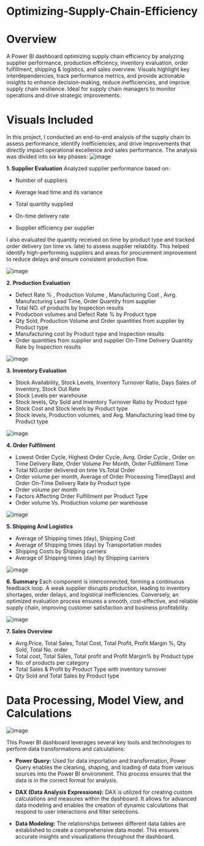 # Optimizing-Supply-Chain-Efficiency
# Overview
A Power BI dashboard optimizing supply chain efficiency by analyzing supplier performance, production efficiency, inventory evaluation, order fulfillment, shipping & logistics, and sales overview. Visuals highlight key interdependencies, track performance metrics, and provide actionable insights to enhance decision-making, reduce inefficiencies, and improve supply chain resilience. Ideal for supply chain managers to monitor operations and drive strategic improvements.
# Visuals Included
In this project, I conducted an end-to-end analysis of the supply chain to assess performance, identify inefficiencies, and drive improvements that directly impact operational excellence and sales performance. The analysis was divided into six key phases:
![image](https://github.com/user-attachments/assets/61b07b78-2bd2-4edc-8c5b-2a5cbc89942e)



**1. Supplier Evaluation**
Analyzed supplier performance based on:

- Number of suppliers

- Average lead time and its variance

- Total quantity supplied

- On-time delivery rate

- Supplier efficiency per supplier

I also evaluated the quantity received on time by product type and tracked order delivery (on time vs. late) to assess supplier reliability. This helped identify high-performing suppliers and areas for procurement improvement to reduce delays and ensure consistent production flow.
 
![image](https://github.com/user-attachments/assets/681b4c7e-30f6-4d7e-916a-05d1ed3d9e0e)


**2. Production Evaluation**
- Defect Rate % , Production Volume , Manufacturing Cost , Avrg. Manufacturing Lead Time, Order Quantity from supplier
- Total NO. of products by Inspection results
- Production volumes and Defect Rate % by Product type
- Qty Sold, Production Volume and Order quantities from supplier by Product type
- Manufacturing cost by Product type and Inspection results
- Order quantities from supplier and supplier On-Time Delivery Quantity Rate by Inspection results

![image](https://github.com/user-attachments/assets/cdef2c7a-2675-4aa7-aaa0-59fd997e517b)



**3. Inventory Evaluation**
- Stock Availability, Stock Levels, Inventory Turnover Ratio, Days Sales of Inventory, Stock Out Rate
- Stock Levels per warehouse
- Stock levels, Qty Sold and Inventory Turnover Ratio by Product type
- Stock Cost and Stock levels by Product type
- Stock levels, Production volumes, and Avg. Manufacturing lead time by Product type

![image](https://github.com/user-attachments/assets/dc2ff2cd-e64f-438a-ba9d-77bd8eb2d523)


**4. Order Fulfilment**
- Lowest Order Cycle, Highest Order Cycle, Avrg. Order Cycle , Order on Time Delivery Rate, Order Volume Per Month, Order Fullfilment Time
- Total NO.order delivered on time Vs.Total Order
- Order volume per month, Average of Order Processing Time(Days) and Order On-Time Delivery Rate by Product type
- Order volume per month
- Factors Affecting Order Fulfillment per Product Type
- Order volume Vs. Production volume per warehouse

![image](https://github.com/user-attachments/assets/e6968b18-15d3-4037-81e8-fc50c4106009)


**5. Shipping And Logistics**
- Average of Shipping times (day), Shipping Cost
- Average of Shipping times (day) by Transportation modes
-  Shipping  Costs by Shipping carriers
-  Average of Shipping times (day) by Shipping carriers

![image](https://github.com/user-attachments/assets/022525a8-01d6-4c68-b4a1-6ed21ffa1379)


**6. Summary**
Each component is interconnected, forming a continuous feedback loop. A weak supplier disrupts production, leading to inventory shortages, order delays, and logistical inefficiencies. Conversely, an optimized evaluation process ensures a smooth, cost-effective, and reliable supply chain, improving customer satisfaction and business profitability.

![image](https://github.com/user-attachments/assets/1fab948b-55c8-4d07-8302-4f5c8f551a05)


**7. Sales Overview**
- Avrg.Price, Total Sales, Total Cost, Total Profit, Profit Margin %, Qty Sold, Total No. order
- Total cost, Total Sales, Total profit and Profit Margin% by Product type
- No. of products per category
- Total Sales & Profit by Product Type with inventory turnover
- Qty Sold and Total Sales by Product type

# Data Processing, Model View, and Calculations 
 ![image](https://github.com/user-attachments/assets/0a2a2649-238b-4d9b-98f8-895e4aa8313a)

This Power BI dashboard leverages several key tools and technologies to perform data transformations and calculations:

- **Power Query:** Used for data importation and transformation, Power Query enables the cleaning, shaping, and loading of data from various sources into the Power BI environment. This process ensures that the data is in the correct format for analysis.

- **DAX (Data Analysis Expressions):** DAX is utilized for creating custom calculations and measures within the dashboard. It allows for advanced data modeling and enables the creation of dynamic calculations that respond to user interactions and filter selections.

- **Data Modeling:** The relationships between different data tables are established to create a comprehensive data model. This ensures accurate insights and visualizations throughout the dashboard.
